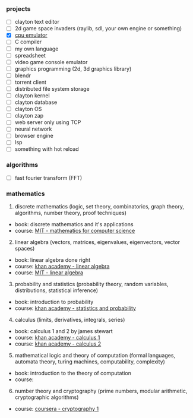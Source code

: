 ### projects
- [ ] clayton text editor
- [ ] 2d game space invaders (raylib, sdl, your own engine or something)
- [x] [cpu emulator](https://github.com/misterclayt0n/clayton-cpu)
- [ ] C compiler
- [ ] my own language
- [ ] spreadsheet
- [ ] video game console emulator
- [ ] graphics programming (2d, 3d graphics library)
- [ ] blendr
- [ ] torrent client
- [ ] distributed file system storage
- [ ] clayton kernel
- [ ] clayton database
- [ ] clayton OS
- [ ] clayton zap
- [ ] web server only using TCP
- [ ] neural network
- [ ] browser engine
- [ ] lsp
- [ ] something with hot reload

### algorithms
- [ ] fast fourier transform (FFT)

### mathematics
1. discrete mathematics (logic, set theory, combinatorics, graph theory, algorithms, number theory, proof techniques)
  - book: discrete mathematics and it's applications
  - course: [MIT - mathematics for computer science](https://ocw.mit.edu/courses/6-042j-mathematics-for-computer-science-fall-2010/)
2. linear algebra (vectors, matrices, eigenvalues, eigenvectors, vector spaces)
  - book: linear algebra done right
  - course: [khan academy - linear algebra](https://www.khanacademy.org/math/linear-algebra)
  - course: [MIT - linear algebra](https://ocw.mit.edu/courses/18-06-linear-algebra-spring-2010/)
3. probability and statistics (probability theory, random variables, distributions, statistical inference)
  - book: introduction to probability
  - course: [khan academy - statistics and probability](https://www.khanacademy.org/math/statistics-probability)
4. calculus (limits, derivatives, integrals, series)
  - book: calculus 1 and 2 by james stewart
  - course: [khan academy - calculus 1](https://www.khanacademy.org/math/calculus-1)
  - course: [khan academy - calculus 2](https://www.khanacademy.org/math/calculus-2)
5. mathematical logic and theory of computation (formal languages, automata theory, turing machines, computability, complexity)
  - book: introduction to the theory of computation
  - course:
6. number theory and cryptography (prime numbers, modular arithmetic, cryptographic algorithms)
  - course: [coursera - cryptography 1](https://www.coursera.org/learn/crypto)
